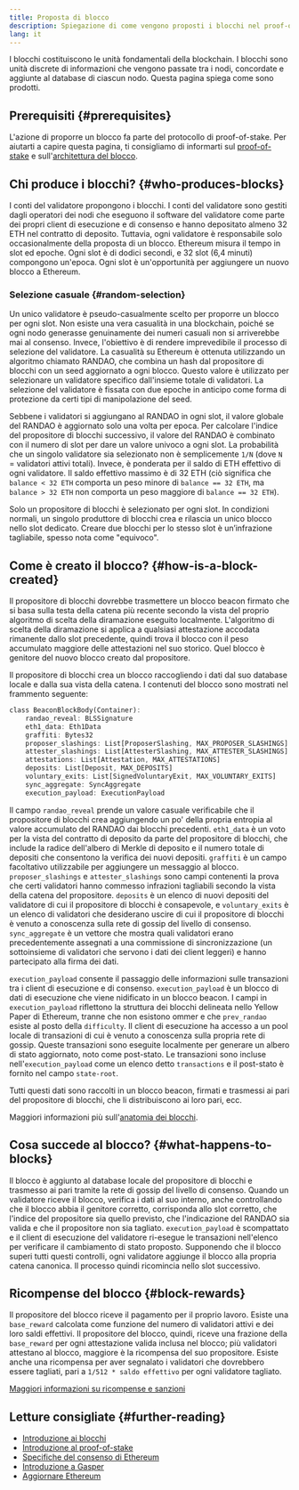 ```yaml
---
title: Proposta di blocco
description: Spiegazione di come vengono proposti i blocchi nel proof-of-stake di Ethereum.
lang: it
---
```


I blocchi costituiscono le unità fondamentali della blockchain. I blocchi sono unità discrete di informazioni che vengono passate tra i nodi, concordate e aggiunte al database di ciascun nodo. Questa pagina spiega come sono prodotti.

## Prerequisiti {#prerequisites}

L'azione di proporre un blocco fa parte del protocollo di proof-of-stake. Per aiutarti a capire questa pagina, ti consigliamo di informarti sul [proof-of-stake](/developers/docs/consensus-mechanisms/pos/) e sull'[architettura del blocco](/developers/docs/blocks/).

## Chi produce i blocchi? {#who-produces-blocks}

I conti del validatore propongono i blocchi. I conti del validatore sono gestiti dagli operatori dei nodi che eseguono il software del validatore come parte dei propri client di esecuzione e di consenso e hanno depositato almeno 32 ETH nel contratto di deposito. Tuttavia, ogni validatore è responsabile solo occasionalmente della proposta di un blocco. Ethereum misura il tempo in slot ed epoche. Ogni slot è di dodici secondi, e 32 slot (6,4 minuti) compongono un'epoca. Ogni slot è un'opportunità per aggiungere un nuovo blocco a Ethereum.

### Selezione casuale {#random-selection}

Un unico validatore è pseudo-casualmente scelto per proporre un blocco per ogni slot. Non esiste una vera casualità in una blockchain, poiché se ogni nodo generasse genuinamente dei numeri casuali non si arriverebbe mai al consenso. Invece, l'obiettivo è di rendere imprevedibile il processo di selezione del validatore. La casualità su Ethereum è ottenuta utilizzando un algoritmo chiamato RANDAO, che combina un hash dal propositore di blocchi con un seed aggiornato a ogni blocco. Questo valore è utilizzato per selezionare un validatore specifico dall'insieme totale di validatori. La selezione del validatore è fissata con due epoche in anticipo come forma di protezione da certi tipi di manipolazione del seed.

Sebbene i validatori si aggiungano al RANDAO in ogni slot, il valore globale del RANDAO è aggiornato solo una volta per epoca. Per calcolare l'indice del propositore di blocchi successivo, il valore del RANDAO è combinato con il numero di slot per dare un valore univoco a ogni slot. La probabilità che un singolo validatore sia selezionato non è semplicemente `1/N` (dove `N` = validatori attivi totali). Invece, è ponderata per il saldo di ETH effettivo di ogni validatore. Il saldo effettivo massimo è di 32 ETH (ciò significa che `balance < 32 ETH` comporta un peso minore di `balance == 32 ETH`, ma `balance > 32 ETH` non comporta un peso maggiore di `balance == 32 ETH`).

Solo un propositore di blocchi è selezionato per ogni slot. In condizioni normali, un singolo produttore di blocchi crea e rilascia un unico blocco nello slot dedicato. Creare due blocchi per lo stesso slot è un’infrazione tagliabile, spesso nota come "equivoco".

## Come è creato il blocco? {#how-is-a-block-created}

Il propositore di blocchi dovrebbe trasmettere un blocco beacon firmato che si basa sulla testa della catena più recente secondo la vista del proprio algoritmo di scelta della diramazione eseguito localmente. L'algoritmo di scelta della diramazione si applica a qualsiasi attestazione accodata rimanente dallo slot precedente, quindi trova il blocco con il peso accumulato maggiore delle attestazioni nel suo storico. Quel blocco è genitore del nuovo blocco creato dal propositore.

Il propositore di blocchi crea un blocco raccogliendo i dati dal suo database locale e dalla sua vista della catena. I contenuti del blocco sono mostrati nel frammento seguente:

```rust
class BeaconBlockBody(Container):
    randao_reveal: BLSSignature
    eth1_data: Eth1Data
    graffiti: Bytes32
    proposer_slashings: List[ProposerSlashing, MAX_PROPOSER_SLASHINGS]
    attester_slashings: List[AttesterSlashing, MAX_ATTESTER_SLASHINGS]
    attestations: List[Attestation, MAX_ATTESTATIONS]
    deposits: List[Deposit, MAX_DEPOSITS]
    voluntary_exits: List[SignedVoluntaryExit, MAX_VOLUNTARY_EXITS]
    sync_aggregate: SyncAggregate
    execution_payload: ExecutionPayload
```

Il campo `randao_reveal` prende un valore casuale verificabile che il propositore di blocchi crea aggiungendo un po' della propria entropia al valore accumulato del RANDAO dai blocchi precedenti. `eth1_data` è un voto per la vista del contratto di deposito da parte del propositore di blocchi, che include la radice dell'albero di Merkle di deposito e il numero totale di depositi che consentono la verifica dei nuovi depositi. `graffiti` è un campo facoltativo utilizzabile per aggiungere un messaggio al blocco. `proposer_slashings` e `attester_slashings` sono campi contenenti la prova che certi validatori hanno commesso infrazioni tagliabili secondo la vista della catena del propositore. `deposits` è un elenco di nuovi depositi del validatore di cui il propositore di blocchi è consapevole, e `voluntary_exits` è un elenco di validatori che desiderano uscire di cui il propositore di blocchi è venuto a conoscenza sulla rete di gossip del livello di consenso. `sync_aggregate` è un vettore che mostra quali validatori erano precedentemente assegnati a una commissione di sincronizzazione (un sottoinsieme di validatori che servono i dati dei client leggeri) e hanno partecipato alla firma dei dati.

`execution_payload` consente il passaggio delle informazioni sulle transazioni tra i client di esecuzione e di consenso. `execution_payload` è un blocco di dati di esecuzione che viene nidificato in un blocco beacon. I campi in `execution_payload` riflettono la struttura dei blocchi delineata nello Yellow Paper di Ethereum, tranne che non esistono ommer e che `prev_randao` esiste al posto della `difficulty`. Il client di esecuzione ha accesso a un pool locale di transazioni di cui è venuto a conoscenza sulla propria rete di gossip. Queste transazioni sono eseguite localmente per generare un albero di stato aggiornato, noto come post-stato. Le transazioni sono incluse nell'`execution_payload` come un elenco detto `transactions` e il post-stato è fornito nel campo `state-root`.

Tutti questi dati sono raccolti in un blocco beacon, firmati e trasmessi ai pari del propositore di blocchi, che li distribuiscono ai loro pari, ecc.

Maggiori informazioni più sull'[anatomia dei blocchi](/developers/docs/blocks).

## Cosa succede al blocco? {#what-happens-to-blocks}

Il blocco è aggiunto al database locale del propositore di blocchi e trasmesso ai pari tramite la rete di gossip del livello di consenso. Quando un validatore riceve il blocco, verifica i dati al suo interno, anche controllando che il blocco abbia il genitore corretto, corrisponda allo slot corretto, che l'indice del propositore sia quello previsto, che l'indicazione del RANDAO sia valida e che il propositore non sia tagliato. `execution_payload` è scompattato e il client di esecuzione del validatore ri-esegue le transazioni nell'elenco per verificare il cambiamento di stato proposto. Supponendo che il blocco superi tutti questi controlli, ogni validatore aggiunge il blocco alla propria catena canonica. Il processo quindi ricomincia nello slot successivo.

## Ricompense del blocco {#block-rewards}

Il propositore del blocco riceve il pagamento per il proprio lavoro. Esiste una `base_reward` calcolata come funzione del numero di validatori attivi e dei loro saldi effettivi. Il propositore del blocco, quindi, riceve una frazione della `base_reward` per ogni attestazione valida inclusa nel blocco; più validatori attestano al blocco, maggiore è la ricompensa del suo propositore. Esiste anche una ricompensa per aver segnalato i validatori che dovrebbero essere tagliati, pari a `1/512 * saldo effettivo` per ogni validatore tagliato.

[Maggiori informazioni su ricompense e sanzioni](/developers/docs/consensus-mechanisms/pos/rewards-and-penalties)

## Letture consigliate {#further-reading}

- [Introduzione ai blocchi](/developers/docs/blocks/)
- [Introduzione al proof-of-stake](/developers/docs/consensus-mechanisms/pos/)
- [Specifiche del consenso di Ethereum](https://github.com/ethereum/consensus-specs)
- [Introduzione a Gasper](/developers/docs/consensus-mechanisms/pos/)
- [Aggiornare Ethereum](https://eth2book.info/)
